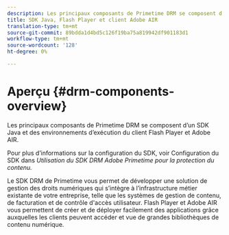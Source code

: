 ```yaml
---
description: Les principaux composants de Primetime DRM se composent d’un SDK Java et des environnements d’exécution du client Flash Player et Adobe AIR.
title: SDK Java, Flash Player et client Adobe AIR
translation-type: tm+mt
source-git-commit: 89bdda1d4bd5c126f19ba75a819942df901183d1
workflow-type: tm+mt
source-wordcount: '128'
ht-degree: 0%

---
```



# Aperçu {#drm-components-overview}

Les principaux composants de Primetime DRM se composent d’un SDK Java et des environnements d’exécution du client Flash Player et Adobe AIR.

Pour plus d’informations sur la configuration du SDK, voir Configuration du SDK dans *Utilisation du SDK DRM Adobe Primetime pour la protection du contenu.*

Le SDK DRM de Primetime vous permet de développer une solution de gestion des droits numériques qui s’intègre à l’infrastructure métier existante de votre entreprise, telle que les systèmes de gestion de contenu, de facturation et de contrôle d&#39;accès utilisateur. Flash Player et Adobe AIR vous permettent de créer et de déployer facilement des applications grâce auxquelles les clients peuvent accéder et vue de grandes bibliothèques de contenu numérique.
